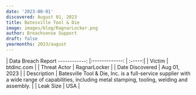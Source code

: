 ```yaml
---
date: '2023-08-01'
discovered: August 01, 2023
title: Batesville Tool & Die
image: images/blog/RagnarLocker.png
author: Breachsense Support
draft: false
yearmonths: 2023/august
---
```



| Data Breach Report
------------:     |:-------------:    | :-----:|
| Victim      | btdinc.com      | 
| Threat Actor      | RagnarLocker      | 
| Date Discovered      | Aug 01, 2023      | 
| Description      | Batesville Tool & Die, Inc. is a full-service supplier with a wide range of capabilities, including metal stamping, tooling, welding and assembly.      | 
| Leak Size      | USA      | 

